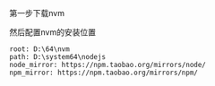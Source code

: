 第一步下载nvm

然后配置nvm的安装位置

```
root: D:\64\nvm
path: D:\system64\nodejs
node_mirror: https://npm.taobao.org/mirrors/node/
npm_mirror: https://npm.taobao.org/mirrors/npm/

```